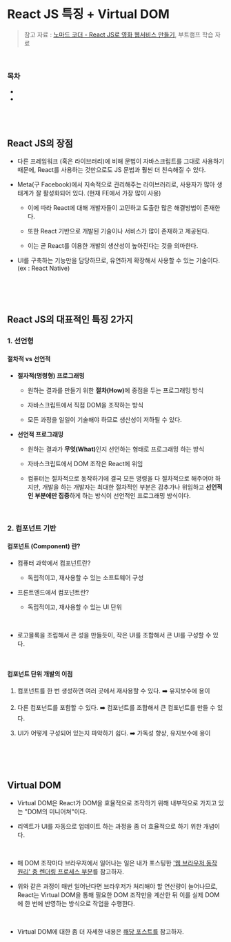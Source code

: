# React JS 특징 + Virtual DOM

> 참고 자료 : <a href="https://nomadcoders.co/react-for-beginners">노마드 코더 - React JS로 영화 웹서비스 만들기</a>, 부트캠프 학습 자료

<br/>

### 목차

- <a href=""></a>
- <a href=""></a>

<br/><br/>

## React JS의 장점

- 다른 프레임워크 (혹은 라이브러리)에 비해 문법이 자바스크립트를 그대로 사용하기 때문에, React를 사용하는 것만으로도 JS 문법과 훨씬 더 친숙해질 수 있다.

- Meta(구 Facebook)에서 지속적으로 관리해주는 라이브러리로, 사용자가 많아 생태계가 잘 활성화되어 있다. (현재 FE에서 가장 많이 사용)

  - 이에 따라 React에 대해 개발자들이 고민하고 도출한 많은 해결방법이 존재한다.

  - 또한 React 기반으로 개발된 기술이나 서비스가 많이 존재하고 제공된다.

  - 이는 곧 React를 이용한 개발의 생산성이 높아진다는 것을 의마한다.

- UI를 구축하는 기능만을 담당하므로, 유연하게 확장해서 사용할 수 있는 기술이다. (ex : React Native)

<br/><br/><br/>

## React JS의 대표적인 특징 2가지

### 1. 선언형

#### 절차적 vs 선언적

- <strong>절자적(명령형) 프로그래밍</strong>

  - 원하는 결과를 만들기 위한 <strong>절차(How)</strong>에 중점을 두는 프로그래밍 방식

  - 자바스크립트에서 직접 DOM을 조작하는 방식

  - 모든 과정을 일일이 기술해야 하므로 생산성이 저하될 수 있다.

- <strong>선언적 프로그래밍</strong>

  - 원하는 결과가 <strong>무엇(What)</strong>인지 선언하는 형태로 프로그래밍 하는 방식

  - 자바스크립트에서 DOM 조작은 React에 위임

  - 컴퓨터는 절차적으로 동작하기에 결국 모든 명령을 다 절차적으로 해주어야 하지만, 개발을 하는 개발자는 최대한 절차적인 부분은 감추가나 위임하고 <strong>선언적인 부분에만 집중</strong>하게 하는 방식이 선언적인 프로그래밍 방식이다.

<br/>

### 2. 컴포넌트 기반

#### 컴포넌트 (Component) 란?

- 컴퓨터 과학에서 컴포넌트란?

  - 독립적이고, 재사용할 수 있는 소프트웨어 구성

- 프론트엔드에서 컴포넌트란?

  - 독립적이고, 재사용할 수 있는 UI 단위

<br/>

- 로고믈록을 조립해서 큰 성을 만들듯이, 작은 UI를 조합해서 큰 UI를 구성할 수 있다.

<br/>

#### 컴포넌트 단위 개발의 이점

1. 컴포넌트를 한 번 생성하면 여러 곳에서 재사용할 수 있다. ➡️ 유지보수에 용이

2. 다른 컴포넌트를 포함할 수 있다. ➡️ 컴포넌트를 조합해서 큰 컴포넌트를 만들 수 있다.

3. UI가 어떻게 구성되어 있는지 파악하기 쉽다. ➡️ 가독성 향상, 유지보수에 용이

<br/><br/><br/>

## Virtual DOM

- Virtual DOM은 React가 DOM을 효율적으로 조작하기 위해 내부적으로 가지고 있는 "DOM의 미니어쳐"이다.

- 리엑트가 UI를 자동으로 업데이트 하는 과정을 좀 더 효율적으로 하기 위한 개념이다.

<br/>

- 매 DOM 조작마다 브라우저에서 일어나는 일은 내가 포스팅한 <a href="">'웹 브라우저 동작 원리' 중 렌더링 프로세스 부분</a>를 참고하자.

- 위와 같은 과정이 매번 일어난다면 브라우저가 처리해야 할 연산량이 늘어나므로, React는 Virtual DOM을 통해 필요한 DOM 조작만을 계산한 뒤 이를 실제 DOM에 한 번에 반영하는 방식으로 작업을 수행한다.

<br/>

- Virtual DOM에 대한 좀 더 자세한 내용은 <a href="https://velog.io/@yesbb/virtual-dom의-성능이-더-좋은이유">해당 포스트를</a> 참고하자.
